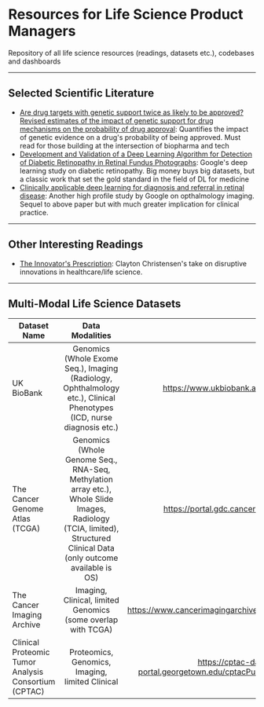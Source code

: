 # Resources for Life Science Product Managers
Repository of all life science resources (readings, datasets etc.), codebases and dashboards

---
## Selected Scientific Literature
- [Are drug targets with genetic support twice as likely to be approved? Revised estimates of the impact of genetic support for drug mechanisms on the probability of drug approval](https://journals.plos.org/plosgenetics/article?id=10.1371/journal.pgen.1008489): Quantifies the impact of genetic evidence on a drug's probability of being approved. Must read for those building at the intersection of biopharma and tech
- [Development and Validation of a Deep Learning Algorithm for Detection of Diabetic Retinopathy
in Retinal Fundus Photographs](https://static.googleusercontent.com/media/research.google.com/en//pubs/archive/45732.pdf): Google's deep learning study on diabetic retinopathy. Big money buys big datasets, but a classic work that set the gold standard in the field of DL for medicine 
- [Clinically applicable deep learning for diagnosis and referral in retinal disease](https://www.nature.com/articles/s41591-018-0107-6): Another high profile study by Google on opthalmology imaging. Sequel to above paper but with much greater implication for clinical practice.

---
## Other Interesting Readings
- [The Innovator's Prescription](http://claytonchristensen.com/books/the-innovators-prescription/): Clayton Christensen's take on disruptive innovations in healthcare/life science. 
---
## Multi-Modal Life Science Datasets
| Dataset Name       | Data Modalities           |  Link |
| ------------- |:-------------:| -----:|
| UK BioBank      | Genomics (Whole Exome Seq.), Imaging (Radiology, Ophthalmology etc.), Clinical Phenotypes (ICD, nurse diagnosis etc.) | https://www.ukbiobank.ac.uk |
| The Cancer Genome Atlas (TCGA)| Genomics (Whole Genome Seq., RNA-Seq, Methylation array etc.), Whole Slide Images, Radiology (TCIA, limited), Structured Clinical Data (only outcome available is OS) | https://portal.gdc.cancer.gov |
| The Cancer Imaging Archive | Imaging, Clinical, limited Genomics (some overlap with TCGA) | https://www.cancerimagingarchive.net |
|  Clinical Proteomic Tumor Analysis Consortium (CPTAC) | Proteomics, Genomics, Imaging, limited Clinical      |    https://cptac-data-portal.georgetown.edu/cptacPublic/ |
